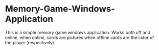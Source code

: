 # Memory-Game-Windows-Application
This is a simple memory game windows application. Works both off and online,
when online, cards are pictures
when offline cards are the color of the player (respectively)
